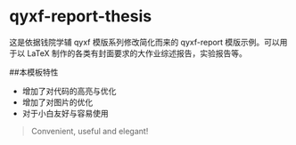 # qyxf-report-thesis

这是依据钱院学辅 qyxf 模版系列修改简化而来的 qyxf-report 模版示例。可以用于以 LaTeX 制作的各类有封面要求的大作业综述报告，实验报告等。

##本模板特性

- 增加了对代码的高亮与优化
- 增加了对图片的优化
- 对于小白友好与容易使用


> Convenient, useful and elegant!
